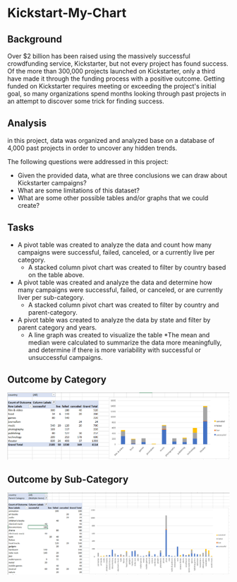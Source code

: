 # Kickstart-My-Chart

## Background

Over $2 billion has been raised using the massively successful crowdfunding service, Kickstarter, but not every project has found success. Of the more than 300,000 projects launched on Kickstarter, only a third have made it through the funding process with a positive outcome.
Getting funded on Kickstarter requires meeting or exceeding the project's initial goal, so many organizations spend months looking through past projects in an attempt to discover some trick for finding success.


## Analysis

in this project, data was organized and analyzed base on a database of 4,000 past projects in order to uncover any hidden trends.

The following questions were addressed in this project:

* Given the provided data, what are three conclusions we can draw about Kickstarter campaigns?
* What are some limitations of this dataset?
* What are some other possible tables and/or graphs that we could create?

## Tasks

* A pivot table was created to analyze the data and count how many campaigns were successful, failed, canceled, or a currently live per category.
  * A stacked column pivot chart was created to filter by country based on the table above.
* A pivot table was created and analyze the data and determine how many campaigns were successful, failed, or canceled, or are currently liver per sub-category.
  * A stacked column pivot chart was created to filter by country and parent-category.
* A pivot table was created to analyze the data by state and filter by parent category and years.
  * A line graph was created to visualize the table
*The mean and median were calculated to summarize the data more meaningfully, and determine if there is more variability with successful or unsuccessful campaigns.

## Outcome by Category
![](outcome_by_category.PNG)

## Outcome by Sub-Category
![](outcome_by_subcategory.PNG)

